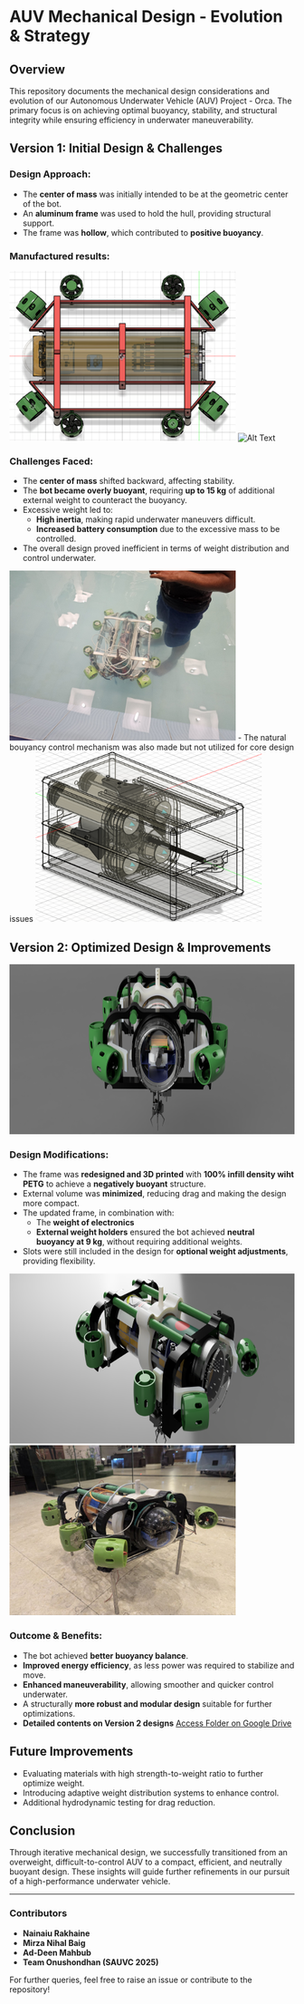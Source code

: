 # AUV Mechanical Design - Evolution & Strategy

## Overview
This repository documents the mechanical design considerations and evolution of our Autonomous Underwater Vehicle (AUV) Project - Orca. The primary focus is on achieving optimal buoyancy, stability, and structural integrity while ensuring efficiency in underwater maneuverability.

## **Version 1: Initial Design & Challenges**

### **Design Approach:**
- The **center of mass** was initially intended to be at the geometric center of the bot.
- An **aluminum frame** was used to hold the hull, providing structural support.
- The frame was **hollow**, which contributed to **positive buoyancy**.

### **Manufactured results:**

<img src="Version1_content/Design1.png" alt="Alt Text" width="400" height="300">
<img src="Version1_content/PXL_20231230_095338993.MP.jpg" alt="Alt Text" width="400" height="300">



### **Challenges Faced:**
- The **center of mass** shifted backward, affecting stability.
- The **bot became overly buoyant**, requiring **up to 15 kg** of additional external weight to counteract the buoyancy.
- Excessive weight led to:
  - **High inertia**, making rapid underwater maneuvers difficult.
  - **Increased battery consumption** due to the excessive mass to be controlled.
- The overall design proved inefficient in terms of weight distribution and control underwater.

<img src="Version1_content/20231231_184412.jpg" alt="Alt Text" width="400" height="300">
- The natural bouyancy control mechanism was also made but not utilized for core design issues
<img src="Version1_content/BB.png" alt="Alt Text" width="400" height="300">

## **Version 2: Optimized Design & Improvements**
<img src="version_2_designs/2b851e1f-f83c-4dbe-95a4-9788cfc835a7.PNG" alt="Alt Text" width="700" height="300">

### **Design Modifications:**
- The frame was **redesigned and 3D printed** with **100% infill density wiht PETG** to achieve a **negatively buoyant** structure.
- External volume was **minimized**, reducing drag and making the design more compact.
- The updated frame, in combination with:
  - The **weight of electronics**
  - **External weight holders**
  ensured the bot achieved **neutral buoyancy at 9 kg**, without requiring additional weights.
- Slots were still included in the design for **optional weight adjustments**, providing flexibility.

<img src="version_2_designs/f9e5c548-d17d-46be-9264-5f9d83f82e55.PNG" alt="Alt Text" width="700" height="300">
<img src="manuactured_v2/photo_6178945956293232208_y.jpg" alt="Alt Text" width="400" height="300">

### **Outcome & Benefits:**
- The bot achieved **better buoyancy balance**.
- **Improved energy efficiency**, as less power was required to stabilize and move.
- **Enhanced maneuverability**, allowing smoother and quicker control underwater.
- A structurally **more robust and modular design** suitable for further optimizations.
- **Detailed contents on Version 2 designs**
[Access Folder on Google Drive](https://drive.google.com/drive/folders/1BLFM8DaaLz3syUbcvgXGc0M6o55n4rce?usp=drive_link)

## **Future Improvements**
- Evaluating materials with high strength-to-weight ratio to further optimize weight.
- Introducing adaptive weight distribution systems to enhance control.
- Additional hydrodynamic testing for drag reduction.

## **Conclusion**
Through iterative mechanical design, we successfully transitioned from an overweight, difficult-to-control AUV to a compact, efficient, and neutrally buoyant design. These insights will guide further refinements in our pursuit of a high-performance underwater vehicle.

---
### Contributors
- **Nainaiu Rakhaine**
- **Mirza Nihal Baig**
- **Ad-Deen Mahbub**
- **Team Onushondhan (SAUVC 2025)**

For further queries, feel free to raise an issue or contribute to the repository!
